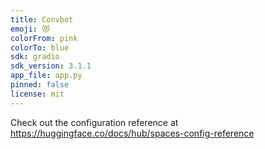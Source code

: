 ```yaml
---
title: Convbot
emoji: 😻
colorFrom: pink
colorTo: blue
sdk: gradio
sdk_version: 3.1.1
app_file: app.py
pinned: false
license: mit
---
```


Check out the configuration reference at https://huggingface.co/docs/hub/spaces-config-reference

